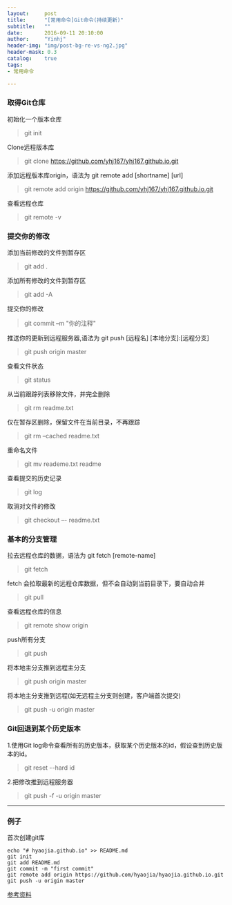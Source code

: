 ```yaml
---
layout:     post
title:      "[常用命令]Git命令(持续更新)"
subtitle:   ""
date:       2016-09-11 20:10:00
author:     "Yinhj"
header-img: "img/post-bg-re-vs-ng2.jpg"
header-mask: 0.3
catalog:    true
tags:
- 常用命令

---
```


### 取得Git仓库

初始化一个版本仓库

> git init

Clone远程版本库

> git clone https://github.com/yhj167/yhj167.github.io.git

添加远程版本库origin，语法为 git remote add [shortname] [url]

> git remote add origin https://github.com/yhj167/yhj167.github.io.git

查看远程仓库

> git remote -v


### 提交你的修改

添加当前修改的文件到暂存区

> git add .

添加所有修改的文件到暂存区

> git add -A

提交你的修改

> git commit –m "你的注释"

推送你的更新到远程服务器,语法为 git push [远程名] [本地分支]:[远程分支]

> git push origin master

查看文件状态

> git status

从当前跟踪列表移除文件，并完全删除

> git rm readme.txt

仅在暂存区删除，保留文件在当前目录，不再跟踪

> git rm –cached readme.txt

重命名文件

> git mv reademe.txt readme

查看提交的历史记录

> git log

取消对文件的修改

> git checkout –- readme.txt


### 基本的分支管理

拉去远程仓库的数据，语法为 git fetch [remote-name]

> git fetch

fetch 会拉取最新的远程仓库数据，但不会自动到当前目录下，要自动合并

> git pull

查看远程仓库的信息

> git remote show origin

push所有分支

>git push

将本地主分支推到远程主分支

> git push origin master

将本地主分支推到远程(如无远程主分支则创建，客户端首次提交)

> git push -u origin master

### Git回退到某个历史版本

1.使用Git log命令查看所有的历史版本，获取某个历史版本的id，假设查到历史版本的id。

> git reset --hard id

2.把修改推到远程服务器

>git push -f -u origin master 

---

### 例子

首次创建git库

    echo "# hyaojia.github.io" >> README.md
    git init
    git add README.md
    git commit -m "first commit"
    git remote add origin https://github.com/hyaojia/hyaojia.github.io.git
    git push -u origin master




[参考资料](https://xbc.me/git-commands/)